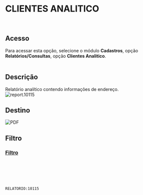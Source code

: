 # CLIENTES ANALITICO
<br>

## Acesso
Para acessar esta opção, selecione o módulo **Cadastros**, opção **Relatórios/Consultas**, opção **Clientes Analitico**.
<br>
<br>

## Descrição
Relatório analítico contendo informações de endereço.
<br>
![report.10115](https://raw.githubusercontent.com/netforcews/docs-siscom/master/relatorios/imagens/report.10115.png)
<br>

## Destino
 ![PDF](https://raw.githubusercontent.com/netforcews/docs-siscom/master/relatorios/imagens/pdf-48.png)
<br>

## Filtro
### [Filtro](/geral/rep-filtro-pessoa.md)
<br>
<br>
<br>
<br>

```RELATORIO:10115```
